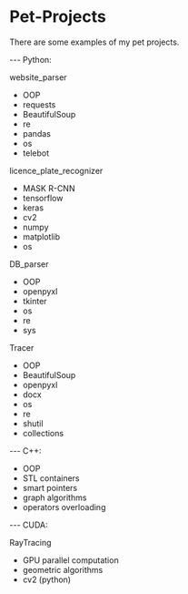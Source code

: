 # Pet-Projects
There are some examples of my pet projects.

--- Python:

website_parser 
-    OOP
-    requests
-    BeautifulSoup
-    re
-    pandas 
-    os
-    telebot

licence_plate_recognizer
-    MASK R-CNN
-    tensorflow
-    keras
-    cv2
-    numpy 
-    matplotlib
-    os

DB_parser
-    OOP
-    openpyxl
-    tkinter
-    os
-    re
-    sys

Tracer
-    OOP
-    BeautifulSoup 
-    openpyxl
-    docx
-    os
-    re
-    shutil  
-    collections 

--- C++:
-    OOP
-    STL containers
-    smart pointers
-    graph algorithms
-    operators overloading

--- CUDA:

RayTracing
-    GPU parallel computation
-    geometric algorithms
-    cv2 (python)
